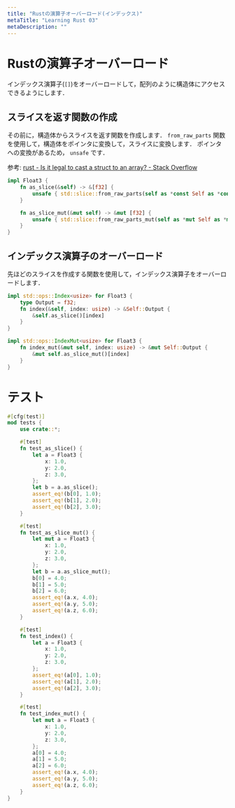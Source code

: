 ```yaml
---
title: "Rustの演算子オーバーロード(インデックス)"
metaTitle: "Learning Rust 03"
metaDescription: ""
---
```


# Rustの演算子オーバーロード
インデックス演算子(`[]`)をオーバーロードして，配列のように構造体にアクセスできるようにします．

## スライスを返す関数の作成
その前に，構造体からスライスを返す関数を作成します．
`from_raw_parts` 関数を使用して，構造体をポインタに変換して，スライスに変換します．
ポインタへの変換があるため， `unsafe` です．

参考: [rust - Is it legal to cast a struct to an array? - Stack Overflow](https://stackoverflow.com/questions/62240126/is-it-legal-to-cast-a-struct-to-an-array)

```rust
impl Float3 {
    fn as_slice(&self) -> &[f32] {
        unsafe { std::slice::from_raw_parts(self as *const Self as *const f32, 3) }
    }

    fn as_slice_mut(&mut self) -> &mut [f32] {
        unsafe { std::slice::from_raw_parts_mut(self as *mut Self as *mut f32, 3) }
    }
}
```

## インデックス演算子のオーバーロード
先ほどのスライスを作成する関数を使用して，インデックス演算子をオーバーロードします．

```rust
impl std::ops::Index<usize> for Float3 {
    type Output = f32;
    fn index(&self, index: usize) -> &Self::Output {
        &self.as_slice()[index]
    }
}

impl std::ops::IndexMut<usize> for Float3 {
    fn index_mut(&mut self, index: usize) -> &mut Self::Output {
        &mut self.as_slice_mut()[index]
    }
}
```

# テスト

```rust
#[cfg(test)]
mod tests {
    use crate::*;

    #[test]
    fn test_as_slice() {
        let a = Float3 {
            x: 1.0,
            y: 2.0,
            z: 3.0,
        };
        let b = a.as_slice();
        assert_eq!(b[0], 1.0);
        assert_eq!(b[1], 2.0);
        assert_eq!(b[2], 3.0);
    }

    #[test]
    fn test_as_slice_mut() {
        let mut a = Float3 {
            x: 1.0,
            y: 2.0,
            z: 3.0,
        };
        let b = a.as_slice_mut();
        b[0] = 4.0;
        b[1] = 5.0;
        b[2] = 6.0;
        assert_eq!(a.x, 4.0);
        assert_eq!(a.y, 5.0);
        assert_eq!(a.z, 6.0);
    }

    #[test]
    fn test_index() {
        let a = Float3 {
            x: 1.0,
            y: 2.0,
            z: 3.0,
        };
        assert_eq!(a[0], 1.0);
        assert_eq!(a[1], 2.0);
        assert_eq!(a[2], 3.0);
    }

    #[test]
    fn test_index_mut() {
        let mut a = Float3 {
            x: 1.0,
            y: 2.0,
            z: 3.0,
        };
        a[0] = 4.0;
        a[1] = 5.0;
        a[2] = 6.0;
        assert_eq!(a.x, 4.0);
        assert_eq!(a.y, 5.0);
        assert_eq!(a.z, 6.0);
    }
}
```